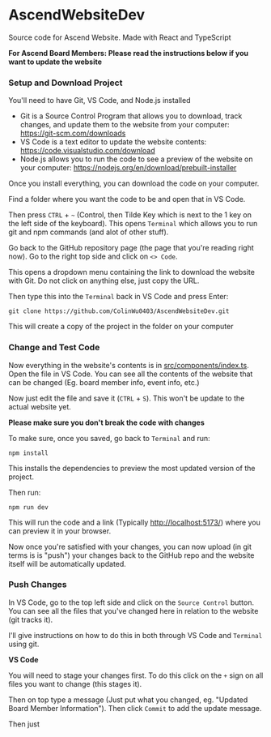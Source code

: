 # AscendWebsiteDev

Source code for Ascend Website. Made with React and TypeScript

**For Ascend Board Members: Please read the instructions below if you want to update the website**

### Setup and Download Project

You'll need to have Git, VS Code, and Node.js installed

- Git is a Source Control Program that allows you to download, track changes, and update them to the website from your computer: https://git-scm.com/downloads
- VS Code is a text editor to update the website contents: https://code.visualstudio.com/download
- Node.js allows you to run the code to see a preview of the website on your computer: https://nodejs.org/en/download/prebuilt-installer

Once you install everything, you can download the code on your computer.

Find a folder where you want the code to be and open that in VS Code.

Then press `CTRL` + `~` (Control, then Tilde Key which is next to the 1 key on the left side of the keyboard). This opens `Terminal` which allows you to run git and npm commands (and alot of other stuff).

Go back to the GitHub repository page (the page that you're reading right now). Go to the right top side and click on `<> Code`.

This opens a dropdown menu containing the link to download the website with Git. Do not click on anything else, just copy the URL.

Then type this into the `Terminal` back in VS Code and press Enter:

```
git clone https://github.com/ColinWu0403/AscendWebsiteDev.git
```

This will create a copy of the project in the folder on your computer

### Change and Test Code

Now everything in the website's contents is in [src/components/index.ts](src/components/index.ts). Open the file in VS Code. You can see all the contents of the website that can be changed (Eg. board member info, event info, etc.)

Now just edit the file and save it (`CTRL` + `S`). This won't be update to the actual website yet.

**Please make sure you don't break the code with changes**

To make sure, once you saved, go back to `Terminal` and run:

```
npm install
```

This installs the dependencies to preview the most updated version of the project.

Then run:

```
npm run dev
```

This will run the code and a link (Typically [http://localhost:5173/](http://localhost:5173/)) where you can preview it in your browser.

Now once you're satisfied with your changes, you can now upload (in git terms is is "push") your changes back to the GitHub repo and the website itself will be automatically updated.

### Push Changes

In VS Code, go to the top left side and click on the `Source Control` button. You can see all the files that you've changed here in relation to the website (git tracks it).

I'll give instructions on how to do this in both through VS Code and `Terminal` using git.

**VS Code**

You will need to stage your changes first. To do this click on the `+` sign on all files you want to change (this stages it).

Then on top type a message (Just put what you changed, eg. "Updated Board Member Information"). Then click `Commit` to add the update message.

Then just
